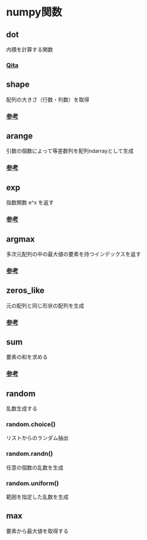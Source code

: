 # numpy関数

## dot

内積を計算する関数

### [Qita](https://qiita.com/ao_log/items/64768b67153e8fb6820b)


## shape

配列の大きさ（行数・列数）を取得

### [参考](https://algorithm.joho.info/programming/python-numpy-shape-size/)

## arange

引数の個数によって等差数列を配列ndarrayとして生成

### [参考](https://note.nkmk.me/python-numpy-arange-linspace/)

## exp

指数関数 e^x を返す

### [参考](https://python.atelierkobato.com/exp/#outline__2_2)

## argmax

多次元配列の中の最大値の要素を持つインデックスを返す

### [参考](https://deepage.net/features/numpy-argmax.html)

## zeros_like

元の配列と同じ形状の配列を生成

### [参考](https://deepage.net/features/numpy-zeros.html)

## sum

要素の和を求める


### [参考](https://deepage.net/features/numpy-sum.html)

## random

乱数生成する

### random.choice()

リストからのランダム抽出

### random.randn()

任意の個数の乱数を生成

### random.uniform()

範囲を指定した乱数を生成

## max

要素から最大値を取得する